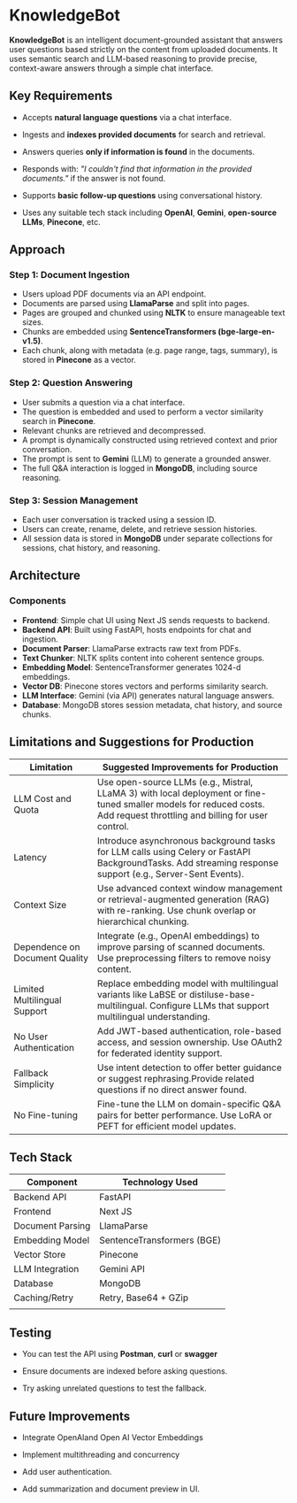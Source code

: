 # KnowledgeBot

**KnowledgeBot** is an intelligent document-grounded assistant that answers user questions based strictly on the content from uploaded documents. It uses semantic search and LLM-based reasoning to provide precise, context-aware answers through a simple chat interface.

## Key Requirements

*   Accepts **natural language questions** via a chat interface.  
    
*   Ingests and **indexes provided documents** for search and retrieval.  
    
*   Answers queries **only if information is found** in the documents.  
    
*   Responds with: _"I couldn't find that information in the provided documents."_ if the answer is not found.  
    
*   Supports **basic follow-up questions** using conversational history.  
    
*   Uses any suitable tech stack including **OpenAI**, **Gemini**, **open-source LLMs**, **Pinecone**, etc.  
    

## Approach

### Step 1: Document Ingestion

*   Users upload PDF documents via an API endpoint.
*   Documents are parsed using **LlamaParse** and split into pages.
*   Pages are grouped and chunked using **NLTK** to ensure manageable text sizes.
*   Chunks are embedded using **SentenceTransformers (bge-large-en-v1.5)**.
*   Each chunk, along with metadata (e.g. page range, tags, summary), is stored in **Pinecone** as a vector.

### Step 2: Question Answering

*   User submits a question via a chat interface.
*   The question is embedded and used to perform a vector similarity search in **Pinecone**.
*   Relevant chunks are retrieved and decompressed.
*   A prompt is dynamically constructed using retrieved context and prior conversation.
*   The prompt is sent to **Gemini** (LLM) to generate a grounded answer.
*   The full Q&A interaction is logged in **MongoDB**, including source reasoning.



### Step 3: Session Management

*   Each user conversation is tracked using a session ID.
*   Users can create, rename, delete, and retrieve session histories.
*   All session data is stored in **MongoDB** under separate collections for sessions, chat history, and reasoning.

## Architecture

### Components

*   **Frontend**: Simple chat UI using Next JS sends requests to backend.
*   **Backend API**: Built using FastAPI, hosts endpoints for chat and ingestion.
*   **Document Parser**: LlamaParse extracts raw text from PDFs.
*   **Text Chunker**: NLTK splits content into coherent sentence groups.
*   **Embedding Model**: SentenceTransformer generates 1024-d embeddings.
*   **Vector DB**: Pinecone stores vectors and performs similarity search.
*   **LLM Interface**: Gemini (via API) generates natural language answers.
*   **Database**: MongoDB stores session metadata, chat history, and source chunks.

## Limitations and Suggestions for Production

| Limitation | Suggested Improvements for Production |
| --- | --- |
| LLM Cost and Quota | Use open-source LLMs (e.g., Mistral, LLaMA 3) with local deployment or fine-tuned smaller models for reduced costs. Add request throttling and billing for user control. |
| Latency | Introduce asynchronous background tasks for LLM calls using Celery or FastAPI BackgroundTasks. Add streaming response support (e.g., Server-Sent Events). |
| Context Size | Use advanced context window management or retrieval-augmented generation (RAG) with re-ranking. Use chunk overlap or hierarchical chunking. |
| Dependence on Document Quality | Integrate (e.g., OpenAI embeddings) to improve parsing of scanned documents. Use preprocessing filters to remove noisy content. |
| Limited Multilingual Support | Replace embedding model with multilingual variants like LaBSE or distiluse-base-multilingual. Configure LLMs that support multilingual understanding. |
| No User Authentication | Add JWT-based authentication, role-based access, and session ownership. Use OAuth2 for federated identity support. |
| Fallback Simplicity | Use intent detection to offer better guidance or suggest rephrasing.Provide related questions if no direct answer found. |
| No Fine-tuning | Fine-tune the LLM on domain-specific Q&A pairs for better performance. Use LoRA or PEFT for efficient model updates. |

## Tech Stack

| Component | Technology Used |
| --- | --- |
| Backend API | FastAPI |
| Frontend | Next JS |
| Document Parsing | LlamaParse |
| Embedding Model | SentenceTransformers (BGE) |
| Vector Store | Pinecone |
| LLM Integration | Gemini API |
| Database | MongoDB |
| Caching/Retry | Retry, Base64 + GZip |
|  |  |

## Testing

*   You can test the API using **Postman**, **curl** or **swagger**  
    
*   Ensure documents are indexed before asking questions.  
    
*   Try asking unrelated questions to test the fallback.  
    

## Future Improvements

*   Integrate OpenAIand Open AI Vector Embeddings
*   Implement multithreading and concurrency  
    
*   Add user authentication.  
    
*   Add summarization and document preview in UI.

